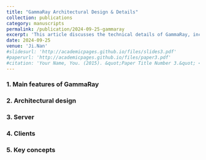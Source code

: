 ```yaml
---
title: "GammaRay Architectural Design & Details"
collection: publications
category: manuscripts
permalink: /publication/2024-09-25-gammaray
excerpt: 'This article discusses the technical details of GammaRay, including architectural design, problem resolution, features, and more.'
date: 2024-09-25
venue: 'Ji.Nan'
#slidesurl: 'http://academicpages.github.io/files/slides3.pdf'
#paperurl: 'http://academicpages.github.io/files/paper3.pdf'
#citation: 'Your Name, You. (2015). &quot;Paper Title Number 3.&quot; <i>Journal 1</i>. 1(3).'
---
```


### 1. Main features of GammaRay

### 2. Architectural design

### 3. Server 

### 4. Clients

### 5. Key concepts